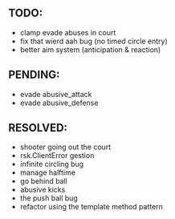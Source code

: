 ## TODO:
- clamp evade abuses in court
- fix that wierd aah bug (no timed circle entry)
- better aim system (anticipation & reaction)

## PENDING:
- evade abusive_attack
- evade abusive_defense

## RESOLVED:
- shooter going out the court
- rsk.ClientError gestion
- infinite circling bug
- manage halftime
- go behind ball
- abusive kicks
- the push ball bug
- refactor using the template method pattern
